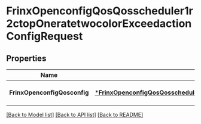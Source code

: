 # FrinxOpenconfigQosQosscheduler1r2ctopOneratetwocolorExceedactionConfigRequest

## Properties
Name | Type | Description | Notes
------------ | ------------- | ------------- | -------------
**FrinxOpenconfigQosconfig** | [***FrinxOpenconfigQosQosscheduler1r2ctopOneratetwocolorExceedactionConfig**](frinx.openconfig.qos.qosscheduler1r2ctop.oneratetwocolor.exceedaction.Config.md) |  | [optional] [default to null]

[[Back to Model list]](../README.md#documentation-for-models) [[Back to API list]](../README.md#documentation-for-api-endpoints) [[Back to README]](../README.md)



